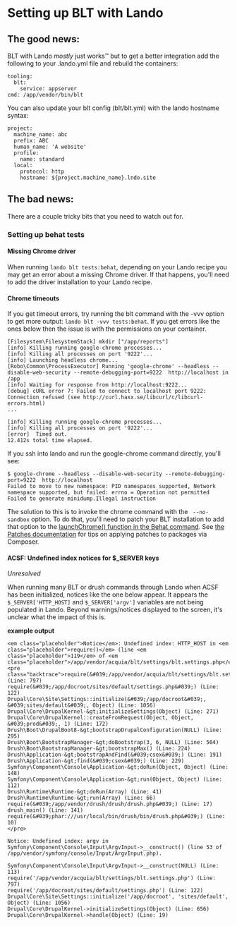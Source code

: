 # Setting up BLT with Lando

## The good news:
BLT with Lando _mostly_ just works™ but to get a better integration add the following to your .lando.yml file and rebuild the containers:

```
tooling:
  blt:
    service: appserver
cmd: /app/vendor/bin/blt
```

You can also update your blt config (blt/blt.yml) with the lando hostname syntax:

```
project:
  machine_name: abc
  prefix: ABC
  human_name: 'A website'
  profile:
    name: standard
  local:
    protocol: http
    hostname: ${project.machine_name}.lndo.site
```

## The bad news:
There are a couple tricky bits that you need to watch out for.

### Setting up behat tests

#### Missing Chrome driver
When running `lando blt tests:behat`, depending on your Lando recipe you may get an error about a missing Chrome driver. If that happens, you'll need to add the driver installation to your Lando recipe.

#### Chrome timeouts
If you get timeout errors, try running the blt command with the -vvv option to get more output: `lando blt -vvv tests:behat`. If you get errors like the ones below then the issue is with the permissions on your container.

```
[Filesystem\FilesystemStack] mkdir ["/app/reports"]
[info] Killing running google-chrome processes...
[info] Killing all processes on port '9222'...
[info] Launching headless chrome...
[Robo\Common\ProcessExecutor] Running 'google-chrome' --headless --disable-web-security --remote-debugging-port=9222  http://localhost in /app
[info] Waiting for response from http://localhost:9222...
[debug] cURL error 7: Failed to connect to localhost port 9222: Connection refused (see http://curl.haxx.se/libcurl/c/libcurl-errors.html)
...

[info] Killing running google-chrome processes...
[info] Killing all processes on port '9222'...
[error]  Timed out.
12.412s total time elapsed.
```

If you ssh into lando and run the google-chrome command directly, you'll see:
```    
$ google-chrome --headless --disable-web-security --remote-debugging-port=9222  http://localhost
Failed to move to new namespace: PID namespaces supported, Network namespace supported, but failed: errno = Operation not permitted
Failed to generate minidump.Illegal instruction
 ```

The solution to this is to invoke the chrome command with the ` --no-sandbox` option. To do that, you'll need to patch your BLT installation to add that option to the [launchChrome() function in the Behat command](https://github.com/acquia/blt/blob/9.x/src/Robo/Commands/Tests/BehatCommand.php#L178).
See [the Patches documentation](patches.md) for tips on applying patches to packages via Composer.

#### ACSF: Undefined index notices for $_SERVER keys

*Unresolved*

When running many BLT or drush commands through Lando when ACSF has been initialized, notices like the one below appear. It appears the `$_SERVER['HTTP_HOST]` and `$_SERVER['argv']` variables are not being populated in Lando. Beyond warnings/notices displayed to the screen, it's unclear what the impact of this is.

**example output**
```
<em class="placeholder">Notice</em>: Undefined index: HTTP_HOST in <em class="placeholder">require()</em> (line <em class="placeholder">119</em> of <em class="placeholder">/app/vendor/acquia/blt/settings/blt.settings.php</em>). <pre class="backtrace">require(&#039;/app/vendor/acquia/blt/settings/blt.settings.php&#039;) (Line: 797)
require(&#039;/app/docroot/sites/default/settings.php&#039;) (Line: 122)
Drupal\Core\Site\Settings::initialize(&#039;/app/docroot&#039;, &#039;sites/default&#039;, Object) (Line: 1056)
Drupal\Core\DrupalKernel-&gt;initializeSettings(Object) (Line: 271)
Drupal\Core\DrupalKernel::createFromRequest(Object, Object, &#039;prod&#039;, 1) (Line: 172)
Drush\Boot\DrupalBoot8-&gt;bootstrapDrupalConfiguration(NULL) (Line: 295)
Drush\Boot\BootstrapManager-&gt;doBootstrap(3, 6, NULL) (Line: 504)
Drush\Boot\BootstrapManager-&gt;bootstrapMax() (Line: 224)
Drush\Application-&gt;bootstrapAndFind(&#039;csex&#039;) (Line: 191)
Drush\Application-&gt;find(&#039;csex&#039;) (Line: 229)
Symfony\Component\Console\Application-&gt;doRun(Object, Object) (Line: 148)
Symfony\Component\Console\Application-&gt;run(Object, Object) (Line: 112)
Drush\Runtime\Runtime-&gt;doRun(Array) (Line: 41)
Drush\Runtime\Runtime-&gt;run(Array) (Line: 66)
require(&#039;/app/vendor/drush/drush/drush.php&#039;) (Line: 17)
drush_main() (Line: 141)
require(&#039;phar:///usr/local/bin/drush/bin/drush.php&#039;) (Line: 10)
</pre>

Notice: Undefined index: argv in Symfony\Component\Console\Input\ArgvInput->__construct() (line 53 of /app/vendor/symfony/console/Input/ArgvInput.php).

Symfony\Component\Console\Input\ArgvInput->__construct(NULL) (Line: 113)
require('/app/vendor/acquia/blt/settings/blt.settings.php') (Line: 797)
require('/app/docroot/sites/default/settings.php') (Line: 122)
Drupal\Core\Site\Settings::initialize('/app/docroot', 'sites/default', Object) (Line: 1056)
Drupal\Core\DrupalKernel->initializeSettings(Object) (Line: 656)
Drupal\Core\DrupalKernel->handle(Object) (Line: 19)
```
